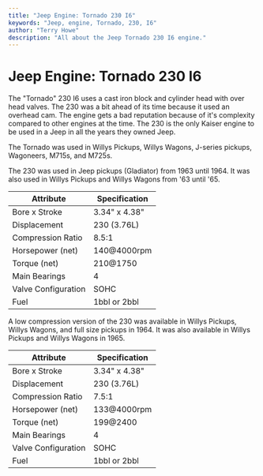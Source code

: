 ```yaml
---
title: "Jeep Engine: Tornado 230 I6"
keywords: "Jeep, engine, Tornado, 230, I6"
author: "Terry Howe"
description: "All about the Jeep Tornado 230 I6 engine."
---
```

# Jeep Engine: Tornado 230 I6

The "Tornado" 230 I6 uses a cast iron block and cylinder head with over head valves. The 230 was a bit ahead of its time because it used an overhead cam. The engine gets a bad reputation because of it's complexity compared to other engines at the time. The 230 is the only Kaiser engine to be used in a Jeep in all the years they owned Jeep.

The Tornado was used in Willys Pickups, Willys Wagons, J-series pickups, Wagoneers, M715s, and M725s.

The 230 was used in Jeep pickups (Gladiator) from 1963 until 1964. It was also used in Willys Pickups and Willys Wagons from '63 until '65.

| Attribute           | Specification |
|---------------------|---------------|
| Bore x Stroke       | 3.34" x 4.38" |
| Displacement        | 230 (3.76L)   |
| Compression Ratio   | 8.5:1         |
| Horsepower (net)    | 140@4000rpm   |
| Torque (net)        | 210@1750      |
| Main Bearings       | 4             |
| Valve Configuration | SOHC          |
| Fuel                | 1bbl or 2bbl  |

A low compression version of the 230 was available in Willys Pickups, Willys Wagons, and full size pickups in 1964. It was also available in Willys Pickups and Willys Wagons in 1965.

| Attribute           | Specification |
|---------------------|---------------|
| Bore x Stroke       | 3.34" x 4.38" |
| Displacement        | 230 (3.76L)   |
| Compression Ratio   | 7.5:1         |
| Horsepower (net)    | 133@4000rpm   |
| Torque (net)        | 199@2400      |
| Main Bearings       | 4             |
| Valve Configuration | SOHC          |
| Fuel                | 1bbl or 2bbl  |

